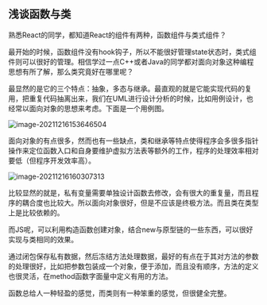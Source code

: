 ## 浅谈函数与类

熟悉React的同学，都知道React的组件有两种，函数组件与类式组件？

最开始的时候，函数组件没有hook钩子，所以不能很好管理state状态时，类式组件则可以很好的管理。相信学过一点C++或者Java的同学都对面向对象这种编程思想有所了解，那么类究竟好在哪里呢？

最显然的是它的三个特点：抽象，多态与继承。最直观的就是它能实现代码的复用，把重复代码抽离出来，我们在UML进行设计分析的时候，比如用例设计，也经常以面向对象的思想来考虑。下面是一个用例图。

![image-20211216153646504](D:\Reece_Project\FE\JS_How_JS_Work\UserCase.png)

面向对象的有点很多，然而也有一些缺点，类和继承等特点使得程序会多很多指针操作来定位函数入口和自身要维护虚拟方法表等额外的工作，程序的处理效率相对要低（但程序开发效率高）。

![image-20211216160307313](D:\Reece_Project\FE\JS_How_JS_Work\moreFunc.png)

比较显然的就是，私有变量需要单独设计函数去修改，会有很大的重复量，而且程序的耦合度也比较大。所以面向对象很好，但是不应该是终极方法。而且类在类型上是比较依赖的。

而JS呢，可以利用构造函数创建对象，结合new与原型链的一些东西，可以很好实现与类相同的效果。

通过闭包保存私有数据，然后冻结方法处理数据，最好的有点在于其对方法的参数的处理很好，比如把参数包装成一个对象，便于添加，而且没有顺序，方法的定义也很灵活，在method函数字面量中定义有用的方法。

函数总给人一种轻盈的感觉，而类则有一种笨重的感觉，但很健全完整。



